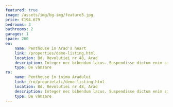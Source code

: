 ```yaml
---
featured: true
image: /assets/img/bg-img/feature3.jpg
price: €194.679
bedrooms: 3
bathrooms: 2
garages: 1
space: 260
en:
    name: Penthouse in Arad's heart
    link: /properties/demo-listing.html
    location: Bd. Revolutiei nr.48, Arad
    description: Integer nec bibendum lacus. Suspendisse dictum enim sit amet libero malesuada.
    type: De vânzare
ro:
    name: Penthouse în inima Aradului
    link: /ro/proprietati/demo-listing.html
    location: Bd. Revolutiei nr.48, Arad
    description: Integer nec bibendum lacus. Suspendisse dictum enim sit amet libero malesuada.
    type: De vânzare
---
```

